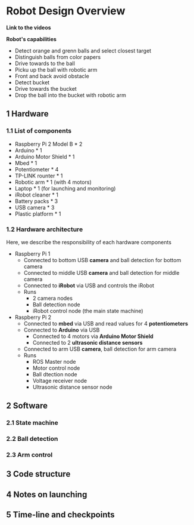 # Robot Design Overview
**Link to the videos**

**Robot's capabilities**

- Detect orange and grenn balls and select closest target
- Distinguish balls from color papers
- Drive towards to the ball
- Picku up the ball with robotic arm
- Front and back avoid obstacle
- Detect bucket
- Drive towards the bucket
- Drop the ball into the bucket with robotic arm

## 1 Hardware

### 1.1 List of components

- Raspberry Pi 2 Model B * 2
- Arduino * 1
- Arduino Motor Shield * 1
- Mbed * 1
- Potentiometer * 4
- TP-LINK rounter * 1
- Robotic arm * 1 (with 4 motors)
- Laptop * 1 (for launching and monitoring)
- iRobot cleaner * 1
- Battery packs * 3
- USB camera * 3
- Plastic platform * 1

### 1.2 Hardware architecture

Here, we describe the responsibility of each hardware components

- Raspberry Pi 1
    - Connected to bottom USB **camera** and ball detection for bottom camera
    - Connected to middle USB **camera** and ball detection for middle camera
    - Connected to **iRobot** via USB and controls the iRobot
    - Runs
        - 2 camera nodes
        - Ball detection node
        - iRobot control node (the main state machine)
- Raspberry Pi 2
    - Connected to **mbed** via USB and read values for 4 **potentiometers**
    - Connected to **Arduino** via USB
        - Connected to 4 motors via **Arduino Motor Shield**
        - Connected to 2 **ultrasonic distance sensors**
    - Connected to arm USB **camera**, ball detection for arm camera
    - Runs
        - ROS Master node
        - Motor control node
        - Ball dtection node
        - Voltage receiver node
        - Ultrasonic distance sensor node

## 2 Software
### 2.1 State machine
### 2.2 Ball detection
### 2.3 Arm control
## 3 Code structure
## 4 Notes on launching
## 5 Time-line and checkpoints